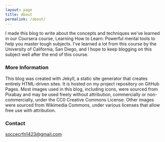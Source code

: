 ```yaml
---
layout: page
title: About
permalink: /about/
---
```


I made this blog to write about the concepts and techniques we've learned in our Coursera course, Learning How to Learn: Powerful mental tools to help you master tough subjects. I've learned a lot from this course by the University of California, San Diego, and I hope to keep blogging on this subject well after the end of this course.

### More Information

This blog was created with Jekyll, a static site generator that creates entirely HTML-driven sites. It is hosted on my project repository on GitHub Pages. Most images used in this blog, including icons, were sourced from Pixabay and may be used freely without attribution, commercially or non-commercially, under the CC0 Creative Commons License. Other images were sourced from Wikimedia Commons, under various licenses that allow free use with attribution.

### Contact

[soccecrfn1423@gmail.com](mailto:soccecrfn1423@gmail.com)
